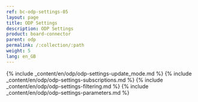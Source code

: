 ```yaml
---
ref: bc-odp-settings-05
layout: page
title: ODP Settings
description: ODP Settings
product: board-connector
parent: odp
permalink: /:collection/:path
weight: 5
lang: en_GB
---
```


{% include _content/en/odp/odp-settings-update_mode.md %} 
{% include _content/en/odp/odp-settings-subscriptions.md %}
{% include _content/en/odp/odp-settings-filtering.md %} 
{% include _content/en/odp/odp-settings-parameters.md %}  